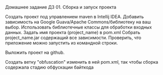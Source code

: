 Домашнее задание
ДЗ 01. Сборка и запуск проекта

Создать проект под управлением maven в Intellij IDEA.
Добавить зависимость на Google Guava/Apache Commons/библиотеку на ваш выбор. Использовать библиотечные классы для обработки входных данных.
Задать имя проекта (project_name) в pom.xml
Собрать project_name.jar содержащий все зависимости.
Проверить, что приложение можно запустить из командной строки.

Выложить проект на github.

Создать ветку "obfuscation" изменить в ней pom.xml, так чтобы сборка содержала стадию обфускации байткода